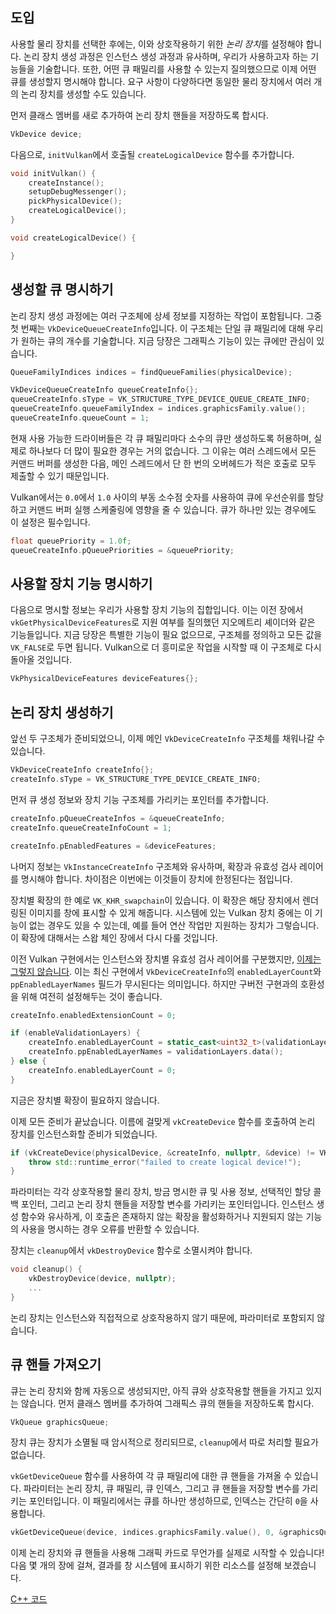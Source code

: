 ## 도입

사용할 물리 장치를 선택한 후에는, 이와 상호작용하기 위한 *논리 장치*를 설정해야 합니다. 논리 장치 생성 과정은 인스턴스 생성 과정과 유사하며, 우리가 사용하고자 하는 기능들을 기술합니다. 또한, 어떤 큐 패밀리를 사용할 수 있는지 질의했으므로 이제 어떤 큐를 생성할지 명시해야 합니다. 요구 사항이 다양하다면 동일한 물리 장치에서 여러 개의 논리 장치를 생성할 수도 있습니다.

먼저 클래스 멤버를 새로 추가하여 논리 장치 핸들을 저장하도록 합시다.

```c++
VkDevice device;
```

다음으로, `initVulkan`에서 호출될 `createLogicalDevice` 함수를 추가합니다.

```c++
void initVulkan() {
    createInstance();
    setupDebugMessenger();
    pickPhysicalDevice();
    createLogicalDevice();
}

void createLogicalDevice() {

}
```

## 생성할 큐 명시하기

논리 장치 생성 과정에는 여러 구조체에 상세 정보를 지정하는 작업이 포함됩니다. 그중 첫 번째는 `VkDeviceQueueCreateInfo`입니다. 이 구조체는 단일 큐 패밀리에 대해 우리가 원하는 큐의 개수를 기술합니다. 지금 당장은 그래픽스 기능이 있는 큐에만 관심이 있습니다.

```c++
QueueFamilyIndices indices = findQueueFamilies(physicalDevice);

VkDeviceQueueCreateInfo queueCreateInfo{};
queueCreateInfo.sType = VK_STRUCTURE_TYPE_DEVICE_QUEUE_CREATE_INFO;
queueCreateInfo.queueFamilyIndex = indices.graphicsFamily.value();
queueCreateInfo.queueCount = 1;
```

현재 사용 가능한 드라이버들은 각 큐 패밀리마다 소수의 큐만 생성하도록 허용하며, 실제로 하나보다 더 많이 필요한 경우는 거의 없습니다. 그 이유는 여러 스레드에서 모든 커맨드 버퍼를 생성한 다음, 메인 스레드에서 단 한 번의 오버헤드가 적은 호출로 모두 제출할 수 있기 때문입니다.

Vulkan에서는 `0.0`에서 `1.0` 사이의 부동 소수점 숫자를 사용하여 큐에 우선순위를 할당하고 커맨드 버퍼 실행 스케줄링에 영향을 줄 수 있습니다. 큐가 하나만 있는 경우에도 이 설정은 필수입니다.

```c++
float queuePriority = 1.0f;
queueCreateInfo.pQueuePriorities = &queuePriority;
```

## 사용할 장치 기능 명시하기

다음으로 명시할 정보는 우리가 사용할 장치 기능의 집합입니다. 이는 이전 장에서 `vkGetPhysicalDeviceFeatures`로 지원 여부를 질의했던 지오메트리 셰이더와 같은 기능들입니다. 지금 당장은 특별한 기능이 필요 없으므로, 구조체를 정의하고 모든 값을 `VK_FALSE`로 두면 됩니다. Vulkan으로 더 흥미로운 작업을 시작할 때 이 구조체로 다시 돌아올 것입니다.

```c++
VkPhysicalDeviceFeatures deviceFeatures{};
```

## 논리 장치 생성하기

앞선 두 구조체가 준비되었으니, 이제 메인 `VkDeviceCreateInfo` 구조체를 채워나갈 수 있습니다.

```c++
VkDeviceCreateInfo createInfo{};
createInfo.sType = VK_STRUCTURE_TYPE_DEVICE_CREATE_INFO;
```

먼저 큐 생성 정보와 장치 기능 구조체를 가리키는 포인터를 추가합니다.

```c++
createInfo.pQueueCreateInfos = &queueCreateInfo;
createInfo.queueCreateInfoCount = 1;

createInfo.pEnabledFeatures = &deviceFeatures;
```

나머지 정보는 `VkInstanceCreateInfo` 구조체와 유사하며, 확장과 유효성 검사 레이어를 명시해야 합니다. 차이점은 이번에는 이것들이 장치에 한정된다는 점입니다.

장치별 확장의 한 예로 `VK_KHR_swapchain`이 있습니다. 이 확장은 해당 장치에서 렌더링된 이미지를 창에 표시할 수 있게 해줍니다. 시스템에 있는 Vulkan 장치 중에는 이 기능이 없는 경우도 있을 수 있는데, 예를 들어 연산 작업만 지원하는 장치가 그렇습니다. 이 확장에 대해서는 스왑 체인 장에서 다시 다룰 것입니다.

이전 Vulkan 구현에서는 인스턴스와 장치별 유효성 검사 레이어를 구분했지만, [이제는 그렇지 않습니다](https://www.khronos.org/registry/vulkan/specs/1.3-extensions/html/chap40.html#extendingvulkan-layers-devicelayerdeprecation). 이는 최신 구현에서 `VkDeviceCreateInfo`의 `enabledLayerCount`와 `ppEnabledLayerNames` 필드가 무시된다는 의미입니다. 하지만 구버전 구현과의 호환성을 위해 여전히 설정해두는 것이 좋습니다.

```c++
createInfo.enabledExtensionCount = 0;

if (enableValidationLayers) {
    createInfo.enabledLayerCount = static_cast<uint32_t>(validationLayers.size());
    createInfo.ppEnabledLayerNames = validationLayers.data();
} else {
    createInfo.enabledLayerCount = 0;
}
```

지금은 장치별 확장이 필요하지 않습니다.

이제 모든 준비가 끝났습니다. 이름에 걸맞게 `vkCreateDevice` 함수를 호출하여 논리 장치를 인스턴스화할 준비가 되었습니다.

```c++
if (vkCreateDevice(physicalDevice, &createInfo, nullptr, &device) != VK_SUCCESS) {
    throw std::runtime_error("failed to create logical device!");
}
```

파라미터는 각각 상호작용할 물리 장치, 방금 명시한 큐 및 사용 정보, 선택적인 할당 콜백 포인터, 그리고 논리 장치 핸들을 저장할 변수를 가리키는 포인터입니다. 인스턴스 생성 함수와 유사하게, 이 호출은 존재하지 않는 확장을 활성화하거나 지원되지 않는 기능의 사용을 명시하는 경우 오류를 반환할 수 있습니다.

장치는 `cleanup`에서 `vkDestroyDevice` 함수로 소멸시켜야 합니다.

```c++
void cleanup() {
    vkDestroyDevice(device, nullptr);
    ...
}
```

논리 장치는 인스턴스와 직접적으로 상호작용하지 않기 때문에, 파라미터로 포함되지 않습니다.

## 큐 핸들 가져오기

큐는 논리 장치와 함께 자동으로 생성되지만, 아직 큐와 상호작용할 핸들을 가지고 있지는 않습니다. 먼저 클래스 멤버를 추가하여 그래픽스 큐의 핸들을 저장하도록 합시다.

```c++
VkQueue graphicsQueue;
```

장치 큐는 장치가 소멸될 때 암시적으로 정리되므로, `cleanup`에서 따로 처리할 필요가 없습니다.

`vkGetDeviceQueue` 함수를 사용하여 각 큐 패밀리에 대한 큐 핸들을 가져올 수 있습니다. 파라미터는 논리 장치, 큐 패밀리, 큐 인덱스, 그리고 큐 핸들을 저장할 변수를 가리키는 포인터입니다. 이 패밀리에서는 큐를 하나만 생성하므로, 인덱스는 간단히 `0`을 사용합니다.

```c++
vkGetDeviceQueue(device, indices.graphicsFamily.value(), 0, &graphicsQueue);
```

이제 논리 장치와 큐 핸들을 사용해 그래픽 카드로 무언가를 실제로 시작할 수 있습니다! 다음 몇 개의 장에 걸쳐, 결과를 창 시스템에 표시하기 위한 리소스를 설정해 보겠습니다.

[C++ 코드](/code/04_logical_device.cpp)